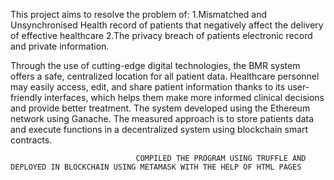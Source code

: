 This project aims to resolve the problem of:
1.Mismatched and Unsynchronised Health record of patients that negatively affect the delivery of effective healthcare
2.The privacy breach of patients electronic record and private information.

Through the use of cutting-edge digital technologies, the BMR system offers a safe, centralized location for all patient data. 
Healthcare personnel may easily access, edit, and share patient information thanks to its user-friendly interfaces, which helps them make more informed clinical decisions and provide better treatment. 
The system developed using the Ethereum network using Ganache. 
The measured approach is to store patients data and execute functions in a decentralized system using blockchain smart contracts.

                                COMPILED THE PROGRAM USING TRUFFLE AND DEPLOYED IN BLOCKCHAIN USING METAMASK WITH THE HELP OF HTML PAGES
